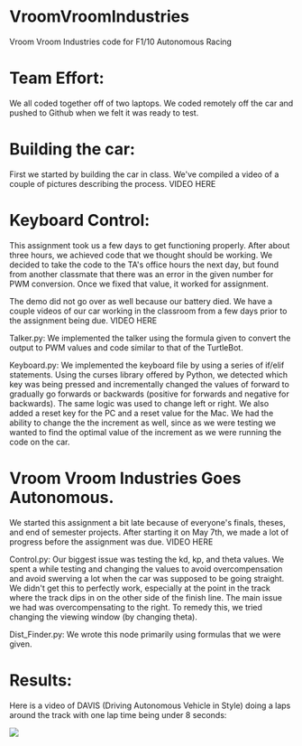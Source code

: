 # VroomVroomIndustries
Vroom Vroom Industries code for F1/10 Autonomous Racing

# Team Effort:
We all coded together off of two laptops. We coded remotely off the car and pushed to Github when we felt it was ready to test. 
	
# Building the car: 
First we started by building the car in class. We've compiled a video of a couple of pictures describing the process. 
VIDEO HERE

# Keyboard Control: 
This assignment took us a few days to get functioning properly. After about three hours, we achieved code that we thought should be working. We decided to take the code to the TA's office hours the next day, but found from another classmate that there was an error in the given number for PWM conversion. Once we fixed that value, it worked for assignment. 

The demo did not go over as well because our battery died. We have a couple videos of our car working in the classroom from a few days prior to the assignment being due. 
VIDEO HERE
	
Talker.py:
We implemented the talker using the formula given to convert the output to PWM values and code similar to that of the TurtleBot. 

Keyboard.py:
We implemented the keyboard file by using a series of if/elif statements. Using the curses library offered by Python, we detected which key was being pressed and incrementally changed the values of forward to gradually go forwards or backwards (positive for forwards and negative for backwards). The same logic was used to change left or right. We also added a reset key for the PC and a reset value for the Mac. We had the ability to change the the increment as well, since as we were testing we wanted to find the optimal value of the increment as we were running the code on the car.
		
# Vroom Vroom Industries Goes Autonomous. 
We started this assignment a bit late because of everyone's finals, theses, and end of semester projects. After starting it on May 7th, we made a lot of progress before the assignment was due. 
VIDEO HERE

Control.py: 
Our biggest issue was testing the kd, kp, and theta values. We spent a while testing and changing the values to avoid overcompensation and avoid swerving a lot when the car was supposed to be going straight. We didn't get this to perfectly work, especially at the point in the track where the track dips in on the other side of the finish line. The main issue we had was overcompensating to the right. To remedy this, we tried changing the viewing window (by changing theta).  
		
Dist_Finder.py:
We wrote this node primarily using formulas that we were given. 

# Results:
Here is a video of DAVIS (Driving Autonomous Vehicle in Style) doing a laps around the track with one lap time being under 8 seconds:

<a href="https://i.imgur.com/0NghbBr.gifv"><img src="https://i.imgur.com/0NghbBr.gifv"/></a>

